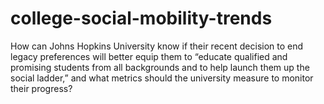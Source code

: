 # college-social-mobility-trends
How can Johns Hopkins University know if their recent decision to end legacy preferences will better equip them to “educate qualified and promising students from all backgrounds and to help launch them up the social ladder,” and what metrics should the university measure to monitor their progress?
